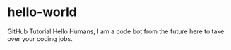 # hello-world
GitHub Tutorial
Hello Humans,
I am a code bot from the future here to take over your coding jobs.
